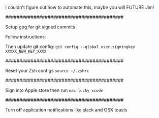 I couldn't figure out how to automate this, maybe you will FUTURE Jim!

##########################################

Setup gpg for git signed commits

Follow instructions:

Then update git config:
`git config --global user.signingkey XXXXX_NEW_KEY_XXXX`

##########################################

Reset your Zsh configs
`source ~/.zshrc`

##########################################

Sign into Apple store then run
`mas lucky xcode`

##########################################

Turn off application notifications like slack and OSX toasts
